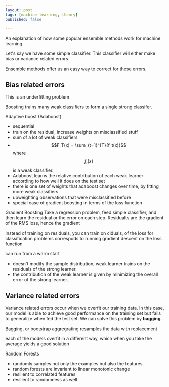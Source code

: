 ```yaml
---
layout: post
tags: [machine-learning, theory]
published: false

---
```

An explanation of how some popular ensemble methods work for machine learning. 

Let's say we have some simple classifier. This classifier will either make bias or variance related errors. 

Ensemble methods offer us an easy way to correct for these errors.

## Bias related errors

This is an underfitting problem

Boosting trains many weak classifiers to form a single strong classifer. 

Adaptive boost (Adaboost)
  - sequential
  - train on the residual, increase weights on misclassified stuff
  - sum of a lot of weak classifiers
  - $$F_T(x) = \sum_{t=1}^{T}{f_t(x)}$$ where $$f_t(x)$$ is a weak classifier.
  - Adaboost learns the relative contribution of each weak learner according to how well it does on the test set
  - there is one set of weights that adaboost changes over time, by fitting more weak classifiers
  - upweighting observations that were misclassified before
  - special case of gradient boosting in terms of the loss function

Gradient Boosting
  Take a regression problem, feed simple classifier, and then learn the residual or the error on each step. 
  Residualts are the gradient of the RMS loss, hence the gradient 

  Instead of training on residuals, you can train on ciduals, of the loss for  classification problems
  correspods to running gradient descent on the loss function

  can run from a warm start
  - doesn't modify the sample distribution, weak learner trains on the residuals of the strong learner. 
  - the contribution of the weak learner is given by minimizing the overall error of the strong learner.

## Variance related errors
Variance related errors occur when we overfit our training data. In this case, our model is able to achieve good performance on the training set but fails to generalize when fed the test set. We can solve this problem by **bagging**.

Bagging, or bootstrap aggregrating resamples the data with replacement

each of the models overfit in a different way, which when you take the average yields a good solution

Random Forests
  - randomly samples not only the examples but also the features. 
  - random forests are invariant to linear monotonic change
  - resilient to correlated features
  - resilient to randomness as well
